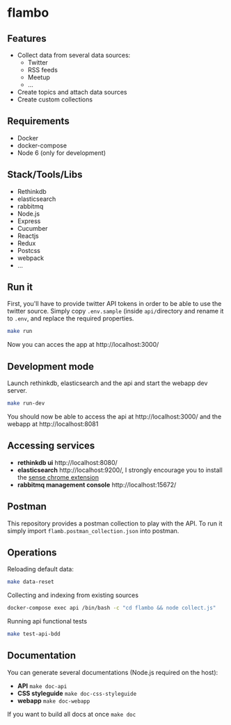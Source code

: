 # flambo

## Features

- Collect data from several data sources:
    - Twitter
    - RSS feeds
    - Meetup
    - …
- Create topics and attach data sources
- Create custom collections

## Requirements

- Docker
- docker-compose
- Node 6 (only for development)

## Stack/Tools/Libs

- Rethinkdb
- elasticsearch
- rabbitmq
- Node.js
- Express
- Cucumber
- Reactjs
- Redux
- Postcss
- webpack
- …

## Run it

First, you'll have to provide twitter API tokens in order to be able to use the twitter source.
Simply copy `.env.sample` (inside `api/`directory and rename it to `.env`, and replace the required properties. 

```sh
make run
```

Now you can acces the app at http://localhost:3000/

## Development mode

Launch rethinkdb, elasticsearch and the api and start the webapp dev server.

```sh
make run-dev
```

You should now be able to access the api at http://localhost:3000/ and the webapp at http://localhost:8081

## Accessing services

- **rethinkdb ui** http://localhost:8080/
- **elasticsearch** http://localhost:9200/, I strongly encourage you to install the [sense chrome extension](https://chrome.google.com/webstore/detail/sense-beta/lhjgkmllcaadmopgmanpapmpjgmfcfig)
- **rabbitmq management console** http://localhost:15672/ 

## Postman

This repository provides a postman collection to play with the API.
To run it simply import `flamb.postman_collection.json` into postman.


## Operations

Reloading default data:

```sh
make data-reset
```

Collecting and indexing from existing sources

```sh
docker-compose exec api /bin/bash -c "cd flambo && node collect.js"
```

Running api functional tests

```sh
make test-api-bdd
```

## Documentation

You can generate several documentations (Node.js required on the host):

- **API** `make doc-api`
- **CSS styleguide** `make doc-css-styleguide`
- **webapp** `make doc-webapp`

If you want to build all docs at once `make doc`
